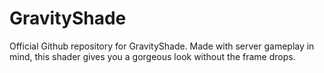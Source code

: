 # GravityShade
Official Github repository for GravityShade. Made with server gameplay in mind, this shader gives you a gorgeous look without the frame drops.
